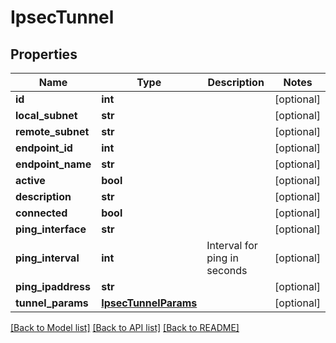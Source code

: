 # IpsecTunnel

## Properties
Name | Type | Description | Notes
------------ | ------------- | ------------- | -------------
**id** | **int** |  | [optional] 
**local_subnet** | **str** |  | [optional] 
**remote_subnet** | **str** |  | [optional] 
**endpoint_id** | **int** |  | [optional] 
**endpoint_name** | **str** |  | [optional] 
**active** | **bool** |  | [optional] 
**description** | **str** |  | [optional] 
**connected** | **bool** |  | [optional] 
**ping_interface** | **str** |  | [optional] 
**ping_interval** | **int** | Interval for ping in seconds | [optional] 
**ping_ipaddress** | **str** |  | [optional] 
**tunnel_params** | [**IpsecTunnelParams**](IpsecTunnelParams.md) |  | [optional] 

[[Back to Model list]](../README.md#documentation-for-models) [[Back to API list]](../README.md#documentation-for-api-endpoints) [[Back to README]](../README.md)



